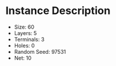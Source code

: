 # Instance Description

* Size: 60
* Layers: 5
* Terminals: 3
* Holes: 0
* Random Seed: 97531
* Net: 10
